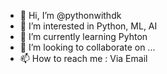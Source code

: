 - 👋 Hi, I’m @pythonwithdk
- 👀 I’m interested in Python, ML, AI
- 🌱 I’m currently learning Pyhton
- 💞️ I’m looking to collaborate on ...
- 📫 How to reach me : Via Email

<!---
pythonwithdk/pythonwithdk is a ✨ special ✨ repository because its `README.md` (this file) appears on your GitHub profile.
You can click the Preview link to take a look at your changes.
--->

